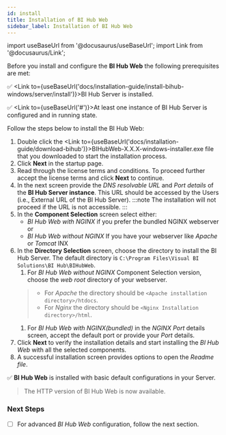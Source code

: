 ```yaml
---
id: install
title: Installation of BI Hub Web
sidebar_label: Installation of BI Hub Web
---
```


import useBaseUrl from '@docusaurus/useBaseUrl';
import Link from '@docusaurus/Link';

Before you install and configure the **BI Hub Web** the following prerequisites are met:

:white_check_mark: <Link to={useBaseUrl('docs/installation-guide/install-bihub-windows/server/install')}>BI Hub Server</Link> is installed.

:white_check_mark: <Link to={useBaseUrl('#')}>At least one instance of BI Hub Server is configured and in running state</Link>.

Follow the steps below to install the BI Hub Web:

1. Double click the <Link to={useBaseUrl('docs/installation-guide/download-bihub')}>BIHubWeb-X.X.X-windows-installer.exe</Link> file that you downloaded to start the installation process.
1. Click **Next** in the startup page.
1. Read through the license terms and conditions. To proceed further accept the license terms and click **Next** to continue.
1. In the next screen provide the *DNS resolvable URL* and *Port details* of the **BI Hub Server instance**. This URL should be accessed by the Users (i.e., External URL of the BI Hub Server).
:::note
The installation will not proceed if the URL is not accessible.
:::
1. In the **Component Selection** screen select either:
   - *BI Hub Web with NGINX* if you prefer the bundled NGINX webserver or
   - *BI Hub Web without NGINX* If you have your webserver like *Apache* or *Tomcat* INX
1. In the **Directory Selection** screen, choose the directory to install the BI Hub Server. The default directory is `C:\Program Files\Visual BI Solutions\BI Hub\BIHubWeb`. 
   1. For *BI Hub Web without NGINX* Component Selection version, choose the *web root* directory of your webserver.
   > - For *Apache* the directory should be `<Apache installation directory>/htdocs`.
   > - For *Nginx* the directory should be `<Nginx Installation directory>/html`.
   1. For *BI Hub Web with NGINX(bundled)* in the *NGINX Port* details screen, accept the default port or provide your *Port* details.
1. Click **Next** to verify the installation details and start installing the *BI Hub Web* with all the selected components.
1. A successful installation screen provides options to open the *Readme file*.

:white_check_mark: **BI Hub Web** is installed with basic default configurations in your Server.

> The HTTP version of BI Hub Web is now available.

### Next Steps

- [ ] For advanced *BI Hub Web* configuration, follow the next section.
